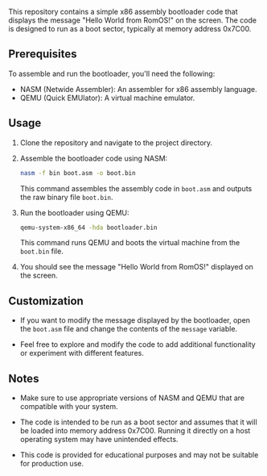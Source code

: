 
This repository contains a simple x86 assembly bootloader code that displays the message "Hello World from RomOS!" on the screen. The code is designed to run as a boot sector, typically at memory address 0x7C00.

## Prerequisites

To assemble and run the bootloader, you'll need the following:

- NASM (Netwide Assembler): An assembler for x86 assembly language.
- QEMU (Quick EMUlator): A virtual machine emulator.

## Usage

1. Clone the repository and navigate to the project directory.

2. Assemble the bootloader code using NASM:

   ```bash
   nasm -f bin boot.asm -o boot.bin
   ```

   This command assembles the assembly code in `boot.asm` and outputs the raw binary file `boot.bin`.

3. Run the bootloader using QEMU:

   ```bash
   qemu-system-x86_64 -hda bootloader.bin
   ```

   This command runs QEMU and boots the virtual machine from the `boot.bin` file.

4. You should see the message "Hello World from RomOS!" displayed on the screen.

## Customization

- If you want to modify the message displayed by the bootloader, open the `boot.asm` file and change the contents of the `message` variable.

- Feel free to explore and modify the code to add additional functionality or experiment with different features.

## Notes

- Make sure to use appropriate versions of NASM and QEMU that are compatible with your system.

- The code is intended to be run as a boot sector and assumes that it will be loaded into memory address 0x7C00. Running it directly on a host operating system may have unintended effects.

- This code is provided for educational purposes and may not be suitable for production use.

```